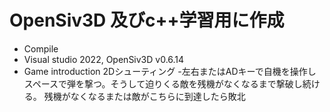 # OpenSiv3D 及びc++学習用に作成
-  Compile
  -  Visual studio 2022, OpenSiv3D v0.6.14
-  Game introduction 2Dシューティング
   -左右またはADキーで自機を操作しスペースで弾を撃つ。そうして迫りくる敵を残機がなくなるまで撃破し続ける。
残機がなくなるまたは敵がこちらに到達したら敗北
